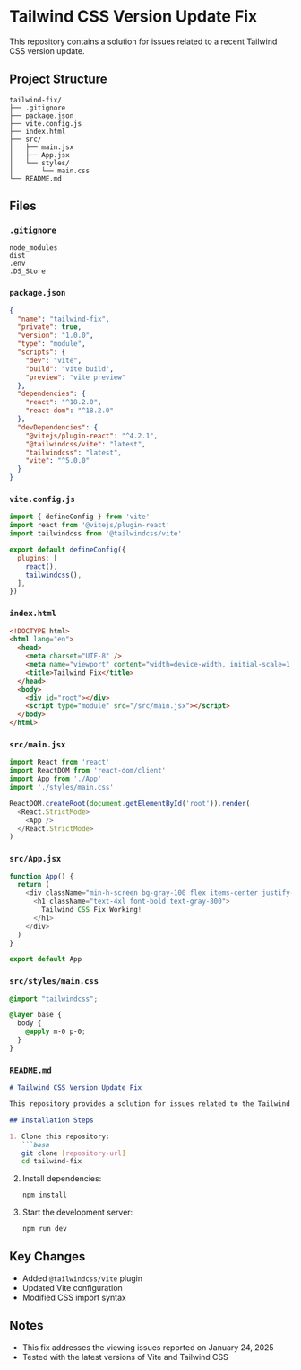 # Tailwind CSS Version Update Fix

This repository contains a solution for issues related to a recent Tailwind CSS version update.

## Project Structure

```
tailwind-fix/
├── .gitignore
├── package.json
├── vite.config.js
├── index.html
├── src/
│   ├── main.jsx
│   ├── App.jsx
│   └── styles/
│       └── main.css
└── README.md
```

## Files

### `.gitignore`
```
node_modules
dist
.env
.DS_Store
```

### `package.json`
```json
{
  "name": "tailwind-fix",
  "private": true,
  "version": "1.0.0",
  "type": "module",
  "scripts": {
    "dev": "vite",
    "build": "vite build",
    "preview": "vite preview"
  },
  "dependencies": {
    "react": "^18.2.0",
    "react-dom": "^18.2.0"
  },
  "devDependencies": {
    "@vitejs/plugin-react": "^4.2.1",
    "@tailwindcss/vite": "latest",
    "tailwindcss": "latest",
    "vite": "^5.0.0"
  }
}
```

### `vite.config.js`
```javascript
import { defineConfig } from 'vite'
import react from '@vitejs/plugin-react'
import tailwindcss from '@tailwindcss/vite'

export default defineConfig({
  plugins: [
    react(),
    tailwindcss(),
  ],
})
```

### `index.html`
```html
<!DOCTYPE html>
<html lang="en">
  <head>
    <meta charset="UTF-8" />
    <meta name="viewport" content="width=device-width, initial-scale=1.0" />
    <title>Tailwind Fix</title>
  </head>
  <body>
    <div id="root"></div>
    <script type="module" src="/src/main.jsx"></script>
  </body>
</html>
```

### `src/main.jsx`
```javascript
import React from 'react'
import ReactDOM from 'react-dom/client'
import App from './App'
import './styles/main.css'

ReactDOM.createRoot(document.getElementById('root')).render(
  <React.StrictMode>
    <App />
  </React.StrictMode>
)
```

### `src/App.jsx`
```javascript
function App() {
  return (
    <div className="min-h-screen bg-gray-100 flex items-center justify-center">
      <h1 className="text-4xl font-bold text-gray-800">
        Tailwind CSS Fix Working!
      </h1>
    </div>
  )
}

export default App
```

### `src/styles/main.css`
```css
@import "tailwindcss";

@layer base {
  body {
    @apply m-0 p-0;
  }
}
```

### `README.md`
```markdown
# Tailwind CSS Version Update Fix

This repository provides a solution for issues related to the Tailwind CSS version update as of January 2025.

## Installation Steps

1. Clone this repository:
   ```bash
   git clone [repository-url]
   cd tailwind-fix
   ```

2. Install dependencies:
   ```bash
   npm install
   ```

3. Start the development server:
   ```bash
   npm run dev
   ```

## Key Changes

- Added `@tailwindcss/vite` plugin
- Updated Vite configuration
- Modified CSS import syntax

## Notes

- This fix addresses the viewing issues reported on January 24, 2025
- Tested with the latest versions of Vite and Tailwind CSS
```
